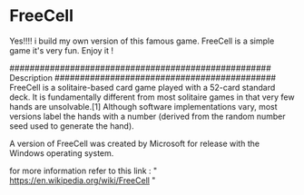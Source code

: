 # FreeCell
Yes!!!! i build my own version of this famous game. FreeCell is a simple game it's very fun. Enjoy it !

#################################################### Description ############################################
FreeCell is a solitaire-based card game played with a 52-card standard deck. It is fundamentally different from most solitaire games in that very few hands are unsolvable.[1] Although software implementations vary, most versions label the hands with a number (derived from the random number seed used to generate the hand).

A version of FreeCell was created by Microsoft for release with the Windows operating system.


for more information refer to this link : " https://en.wikipedia.org/wiki/FreeCell "

